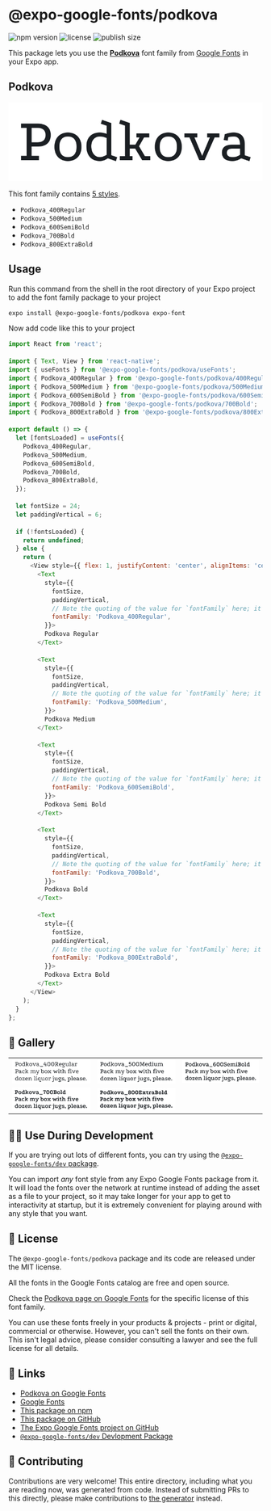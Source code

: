# @expo-google-fonts/podkova

![npm version](https://flat.badgen.net/npm/v/@expo-google-fonts/podkova)
![license](https://flat.badgen.net/github/license/expo/google-fonts)
![publish size](https://flat.badgen.net/packagephobia/install/@expo-google-fonts/podkova)

This package lets you use the [**Podkova**](https://fonts.google.com/specimen/Podkova) font family from [Google Fonts](https://fonts.google.com/) in your Expo app.

## Podkova

![Podkova](./font-family.png)

This font family contains [5 styles](#-gallery).

- `Podkova_400Regular`
- `Podkova_500Medium`
- `Podkova_600SemiBold`
- `Podkova_700Bold`
- `Podkova_800ExtraBold`

## Usage

Run this command from the shell in the root directory of your Expo project to add the font family package to your project
```sh
expo install @expo-google-fonts/podkova expo-font
```

Now add code like this to your project
```js
import React from 'react';

import { Text, View } from 'react-native';
import { useFonts } from '@expo-google-fonts/podkova/useFonts';
import { Podkova_400Regular } from '@expo-google-fonts/podkova/400Regular';
import { Podkova_500Medium } from '@expo-google-fonts/podkova/500Medium';
import { Podkova_600SemiBold } from '@expo-google-fonts/podkova/600SemiBold';
import { Podkova_700Bold } from '@expo-google-fonts/podkova/700Bold';
import { Podkova_800ExtraBold } from '@expo-google-fonts/podkova/800ExtraBold';

export default () => {
  let [fontsLoaded] = useFonts({
    Podkova_400Regular,
    Podkova_500Medium,
    Podkova_600SemiBold,
    Podkova_700Bold,
    Podkova_800ExtraBold,
  });

  let fontSize = 24;
  let paddingVertical = 6;

  if (!fontsLoaded) {
    return undefined;
  } else {
    return (
      <View style={{ flex: 1, justifyContent: 'center', alignItems: 'center' }}>
        <Text
          style={{
            fontSize,
            paddingVertical,
            // Note the quoting of the value for `fontFamily` here; it expects a string!
            fontFamily: 'Podkova_400Regular',
          }}>
          Podkova Regular
        </Text>

        <Text
          style={{
            fontSize,
            paddingVertical,
            // Note the quoting of the value for `fontFamily` here; it expects a string!
            fontFamily: 'Podkova_500Medium',
          }}>
          Podkova Medium
        </Text>

        <Text
          style={{
            fontSize,
            paddingVertical,
            // Note the quoting of the value for `fontFamily` here; it expects a string!
            fontFamily: 'Podkova_600SemiBold',
          }}>
          Podkova Semi Bold
        </Text>

        <Text
          style={{
            fontSize,
            paddingVertical,
            // Note the quoting of the value for `fontFamily` here; it expects a string!
            fontFamily: 'Podkova_700Bold',
          }}>
          Podkova Bold
        </Text>

        <Text
          style={{
            fontSize,
            paddingVertical,
            // Note the quoting of the value for `fontFamily` here; it expects a string!
            fontFamily: 'Podkova_800ExtraBold',
          }}>
          Podkova Extra Bold
        </Text>
      </View>
    );
  }
};

```

## 🔡 Gallery


||||
|-|-|-|
|![Podkova_400Regular](.//400Regular/Podkova_400Regular.ttf.png)|![Podkova_500Medium](.//500Medium/Podkova_500Medium.ttf.png)|![Podkova_600SemiBold](.//600SemiBold/Podkova_600SemiBold.ttf.png)||
|![Podkova_700Bold](.//700Bold/Podkova_700Bold.ttf.png)|![Podkova_800ExtraBold](.//800ExtraBold/Podkova_800ExtraBold.ttf.png)|||


## 👩‍💻 Use During Development

If you are trying out lots of different fonts, you can try using the [`@expo-google-fonts/dev` package](https://github.com/expo/google-fonts/tree/master/font-packages/dev#readme).

You can import *any* font style from any Expo Google Fonts package from it. It will load the fonts
over the network at runtime instead of adding the asset as a file to your project, so it may take longer
for your app to get to interactivity at startup, but it is extremely convenient
for playing around with any style that you want.

## 📖 License

The `@expo-google-fonts/podkova` package and its code are released under the MIT license.

All the fonts in the Google Fonts catalog are free and open source.

Check the [Podkova page on Google Fonts](https://fonts.google.com/specimen/Podkova) for the specific license of this font family.

You can use these fonts freely in your products & projects - print or digital, commercial or otherwise. However, you can't sell the fonts on their own. This isn't legal advice, please consider consulting a lawyer and see the full license for all details.

## 🔗 Links

- [Podkova on Google Fonts](https://fonts.google.com/specimen/Podkova)
- [Google Fonts](https://fonts.google.com/)
- [This package on npm](https://www.npmjs.com/package/@expo-google-fonts/podkova)
- [This package on GitHub](https://github.com/expo/google-fonts/tree/master/font-packages/podkova)
- [The Expo Google Fonts project on GitHub](https://github.com/expo/google-fonts)
- [`@expo-google-fonts/dev` Devlopment Package](https://github.com/expo/google-fonts/tree/master/font-packages/dev)

## 🤝 Contributing

Contributions are very welcome! This entire directory, including what you are reading now, was generated from code. Instead of submitting PRs to this directly, please make contributions to [the generator](https://github.com/expo/google-fonts/tree/master/packages/generator) instead.
